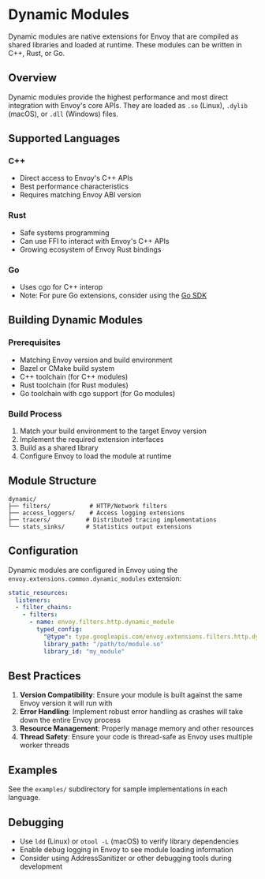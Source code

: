 # Dynamic Modules

Dynamic modules are native extensions for Envoy that are compiled as shared libraries and loaded at runtime. These modules can be written in C++, Rust, or Go.

## Overview

Dynamic modules provide the highest performance and most direct integration with Envoy's core APIs. They are loaded as `.so` (Linux), `.dylib` (macOS), or `.dll` (Windows) files.

## Supported Languages

### C++
- Direct access to Envoy's C++ APIs
- Best performance characteristics
- Requires matching Envoy ABI version

### Rust
- Safe systems programming
- Can use FFI to interact with Envoy's C++ APIs
- Growing ecosystem of Envoy Rust bindings

### Go
- Uses cgo for C++ interop
- Note: For pure Go extensions, consider using the [Go SDK](../go/)

## Building Dynamic Modules

### Prerequisites
- Matching Envoy version and build environment
- Bazel or CMake build system
- C++ toolchain (for C++ modules)
- Rust toolchain (for Rust modules)
- Go toolchain with cgo support (for Go modules)

### Build Process
1. Match your build environment to the target Envoy version
2. Implement the required extension interfaces
3. Build as a shared library
4. Configure Envoy to load the module at runtime

## Module Structure

```
dynamic/
├── filters/           # HTTP/Network filters
├── access_loggers/    # Access logging extensions
├── tracers/          # Distributed tracing implementations
└── stats_sinks/      # Statistics output extensions
```

## Configuration

Dynamic modules are configured in Envoy using the `envoy.extensions.common.dynamic_modules` extension:

```yaml
static_resources:
  listeners:
  - filter_chains:
    - filters:
      - name: envoy.filters.http.dynamic_module
        typed_config:
          "@type": type.googleapis.com/envoy.extensions.filters.http.dynamic_module.v3.DynamicModule
          library_path: "/path/to/module.so"
          library_id: "my_module"
```

## Best Practices

1. **Version Compatibility**: Ensure your module is built against the same Envoy version it will run with
2. **Error Handling**: Implement robust error handling as crashes will take down the entire Envoy process
3. **Resource Management**: Properly manage memory and other resources
4. **Thread Safety**: Ensure your code is thread-safe as Envoy uses multiple worker threads

## Examples

See the `examples/` subdirectory for sample implementations in each language.

## Debugging

- Use `ldd` (Linux) or `otool -L` (macOS) to verify library dependencies
- Enable debug logging in Envoy to see module loading information
- Consider using AddressSanitizer or other debugging tools during development

